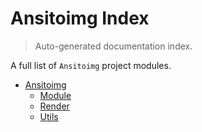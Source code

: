 # Ansitoimg Index

> Auto-generated documentation index.

A full list of `Ansitoimg` project modules.

- [Ansitoimg](ansitoimg/index.md#ansitoimg)
    - [Module](ansitoimg/module.md#module)
    - [Render](ansitoimg/render.md#render)
    - [Utils](ansitoimg/utils.md#utils)

